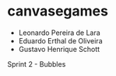 # canvasegames

* Leonardo Pereira de Lara
* Eduardo Erthal de Oliveira
* Gustavo Henrique Schott

Sprint 2 - Bubbles
